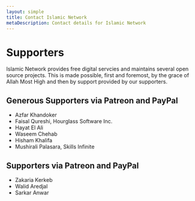 ```yaml
---
layout: simple
title: Contact Islamic Network
metaDescription: Contact details for Islamic Network
---
```


# Supporters

Islamic Network provides free digital servcies and maintains several open source projects. This is made possible, first and foremost, by the grace of Allah Most High and then by support provided by our supporters.

## Generous Supporters via Patreon and PayPal
* Azfar Khandoker
* Faisal Qureshi, Hourglass Software Inc.
* Hayat El Ali
* Waseem Chehab
* Hisham Khalifa
* Mushirali Palasara, Skills Infinite

## Supporters via Patreon and PayPal
* Zakaria Kerkeb
* Walid Aredjal
* Sarkar Anwar
